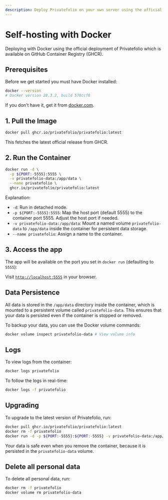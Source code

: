 ```yaml
---
description: Deploy Privatefolio on your own server using the official Docker image
---
```


# Self-hosting with Docker

Deploying with Docker using the official deployment of Privatefolio which is available on GitHub Container Registry (GHCR).

## Prerequisites

Before we get started you must have Docker installed:

```sh
docker --version
# Docker version 28.3.2, build 578ccf6
```

If you don't have it, get it from [docker.com](https://docs.docker.com/get-docker/).

## 1. Pull the Image

```sh
docker pull ghcr.io/privatefolio/privatefolio:latest
```

This fetches the latest official release from GHCR.

## 2. Run the Container

```sh
docker run -d \
  -p ${PORT:-5555}:5555 \
  -v privatefolio-data:/app/data \
  --name privatefolio \
  ghcr.io/privatefolio/privatefolio:latest
```

Explanation:

- `-d`: Run in detached mode.
- `-p ${PORT:-5555}:5555`: Map the host port (default 5555) to the container port 5555. Adjust the host port if needed.
- `-v privatefolio-data:/app/data`: Mount a named volume `privatefolio-data` to `/app/data` inside the container for persistent data storage.
- `--name privatefolio`: Assign a name to the container.

## 3. Access the app

The app will be available on the port you set in `docker run` (defaulting to `5555`):

Visit [`http://localhost:5555`](http://localhost:5555) in your browser.

## Data Persistence

All data is stored in the `/app/data` directory inside the container, which is mounted to a persistent volume called `privatefolio-data`. This ensures that your data is persisted even if the container is stopped or removed.

To backup your data, you can use the Docker volume commands:

```sh
docker volume inspect privatefolio-data # View volume info
```

## Logs

To view logs from the container:

```sh
docker logs privatefolio
```

To follow the logs in real-time:

```sh
docker logs -f privatefolio
```

## Upgrading

To upgrade to the latest version of Privatefolio, run:

```sh
docker pull ghcr.io/privatefolio/privatefolio:latest
docker rm -f privatefolio
docker run -d -p ${PORT:-5555}:${PORT:-5555} -v privatefolio-data:/app/data --name privatefolio ghcr.io/privatefolio/privatefolio:latest
```

Your data is safe even when you remove the container, because it is persisted in the `privatefolio-data` volume.

## Delete all personal data

To delete all personal data, run:

```sh
docker rm -f privatefolio
docker volume rm privatefolio-data
```
